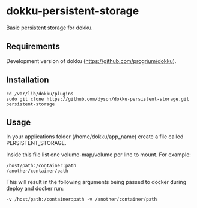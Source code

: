 dokku-persistent-storage
========================

Basic persistent storage for dokku.

Requirements
------------

Development version of dokku (https://github.com/progrium/dokku).

Installation
------------

````
cd /var/lib/dokku/plugins
sudo git clone https://github.com/dyson/dokku-persistent-storage.git persistent-storage
````

Usage
-----

In your applications folder (/home/dokku/app_name) create a file called PERSISTENT_STORAGE.

Inside this file list one volume-map/volume per line to mount. For example:

````
/host/path:/container:path
/another/container/path
````

This will result in the following arguments being passed to docker during deploy and docker run:

````
-v /host/path:/container:path -v /another/container/path
````
